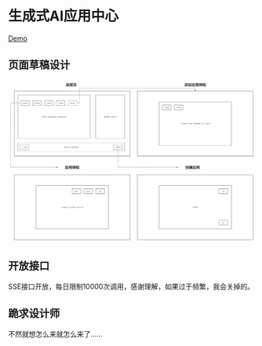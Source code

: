 # 生成式AI应用中心
[Demo](https://kvker.github.io/GenAIApplicationsCenter/)

## 页面草稿设计
![页面设计](/docs/resources/功能页面设计.png)

## 开放接口
SSE接口开放，每日限制10000次调用，感谢理解，如果过于频繁，我会关掉的。

## 跪求设计师
不然就想怎么来就怎么来了……